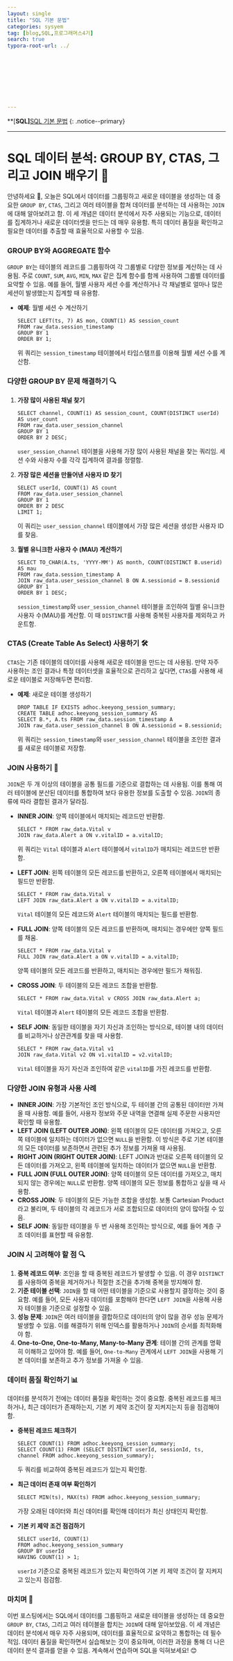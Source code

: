 ```yaml
---
layout: single
title: "SQL 기본 문법"
categories: sysyem
tag: [blog,SQL,프로그래머스4기]
search: true
typora-root-url: ../









---
```




**[**SQL]**[SQL 기본 문법](https://park-chanyeong.github.io)
{: .notice--primary}

---

# SQL 데이터 분석: GROUP BY, CTAS, 그리고 JOIN 배우기 📝

안녕하세요 👋, 오늘은 SQL에서 데이터를 그룹핑하고 새로운 테이블을 생성하는 데 중요한 `GROUP BY`, `CTAS`, 그리고 여러 테이블을 합쳐 데이터를 분석하는 데 사용하는 `JOIN`에 대해 알아보려고 함. 이 세 개념은 데이터 분석에서 자주 사용되는 기능으로, 데이터를 집계하거나 새로운 데이터셋을 만드는 데 매우 유용함. 특히 데이터 품질을 확인하고 필요한 데이터를 추출할 때 효율적으로 사용할 수 있음.

### GROUP BY와 AGGREGATE 함수

`GROUP BY`는 테이블의 레코드를 그룹핑하여 각 그룹별로 다양한 정보를 계산하는 데 사용됨. 주로 `COUNT`, `SUM`, `AVG`, `MIN`, `MAX` 같은 집계 함수를 함께 사용하여 그룹별 데이터를 요약할 수 있음. 예를 들어, 월별 사용자 세션 수를 계산하거나 각 채널별로 얼마나 많은 세션이 발생했는지 집계할 때 유용함.

- **예제**: 월별 세션 수 계산하기

  ```
  SELECT LEFT(ts, 7) AS mon, COUNT(1) AS session_count
  FROM raw_data.session_timestamp
  GROUP BY 1
  ORDER BY 1;
  ```

  위 쿼리는 `session_timestamp` 테이블에서 타임스탬프를 이용해 월별 세션 수를 계산함.

### 다양한 GROUP BY 문제 해결하기 🔍

1. **가장 많이 사용된 채널 찾기**

   ```
   SELECT channel, COUNT(1) AS session_count, COUNT(DISTINCT userId) AS user_count
   FROM raw_data.user_session_channel
   GROUP BY 1
   ORDER BY 2 DESC;
   ```

   `user_session_channel` 테이블을 사용해 가장 많이 사용된 채널을 찾는 쿼리임. 세션 수와 사용자 수를 각각 집계하여 결과를 정렬함.

2. **가장 많은 세션을 만들어낸 사용자 ID 찾기**

   ```
   SELECT userId, COUNT(1) AS count
   FROM raw_data.user_session_channel
   GROUP BY 1
   ORDER BY 2 DESC
   LIMIT 1;
   ```

   이 쿼리는 `user_session_channel` 테이블에서 가장 많은 세션을 생성한 사용자 ID를 찾음.

3. **월별 유니크한 사용자 수 (MAU) 계산하기**

   ```
   SELECT TO_CHAR(A.ts, 'YYYY-MM') AS month, COUNT(DISTINCT B.userid) AS mau
   FROM raw_data.session_timestamp A
   JOIN raw_data.user_session_channel B ON A.sessionid = B.sessionid
   GROUP BY 1
   ORDER BY 1 DESC;
   ```

   `session_timestamp`와 `user_session_channel` 테이블을 조인하여 월별 유니크한 사용자 수(MAU)를 계산함. 이 때 `DISTINCT`를 사용해 중복된 사용자를 제외하고 카운트함.

### CTAS (Create Table As Select) 사용하기 🛠️

`CTAS`는 기존 테이블의 데이터를 사용해 새로운 테이블을 만드는 데 사용됨. 만약 자주 사용하는 조인 결과나 특정 데이터셋을 효율적으로 관리하고 싶다면, `CTAS`를 사용해 새로운 테이블로 저장해두면 편리함.

- **예제**: 새로운 테이블 생성하기

  ```
  DROP TABLE IF EXISTS adhoc.keeyong_session_summary;
  CREATE TABLE adhoc.keeyong_session_summary AS
  SELECT B.*, A.ts FROM raw_data.session_timestamp A
  JOIN raw_data.user_session_channel B ON A.sessionid = B.sessionid;
  ```

  위 쿼리는 `session_timestamp`와 `user_session_channel` 테이블을 조인한 결과를 새로운 테이블로 저장함.

### JOIN 사용하기 🔗

`JOIN`은 두 개 이상의 테이블을 공통 필드를 기준으로 결합하는 데 사용됨. 이를 통해 여러 테이블에 분산된 데이터를 통합하여 보다 유용한 정보를 도출할 수 있음. `JOIN`의 종류에 따라 결합된 결과가 달라짐.

- **INNER JOIN**: 양쪽 테이블에서 매치되는 레코드만 반환함.

  ```
  SELECT * FROM raw_data.Vital v
  JOIN raw_data.Alert a ON v.vitalID = a.vitalID;
  ```

  위 쿼리는 `Vital` 테이블과 `Alert` 테이블에서 `vitalID`가 매치되는 레코드만 반환함.

- **LEFT JOIN**: 왼쪽 테이블의 모든 레코드를 반환하고, 오른쪽 테이블에서 매치되는 필드만 반환함.

  ```
  SELECT * FROM raw_data.Vital v
  LEFT JOIN raw_data.Alert a ON v.vitalID = a.vitalID;
  ```

  `Vital` 테이블의 모든 레코드와 `Alert` 테이블의 매치되는 필드를 반환함.

- **FULL JOIN**: 양쪽 테이블의 모든 레코드를 반환하며, 매치되는 경우에만 양쪽 필드를 채움.

  ```
  SELECT * FROM raw_data.Vital v
  FULL JOIN raw_data.Alert a ON v.vitalID = a.vitalID;
  ```

  양쪽 테이블의 모든 레코드를 반환하고, 매치되는 경우에만 필드가 채워짐.

- **CROSS JOIN**: 두 테이블의 모든 레코드 조합을 반환함.

  ```
  SELECT * FROM raw_data.Vital v CROSS JOIN raw_data.Alert a;
  ```

  `Vital` 테이블과 `Alert` 테이블의 모든 레코드 조합을 반환함.

- **SELF JOIN**: 동일한 테이블을 자기 자신과 조인하는 방식으로, 테이블 내의 데이터를 비교하거나 상관관계를 찾을 때 사용함.

  ```
  SELECT * FROM raw_data.Vital v1
  JOIN raw_data.Vital v2 ON v1.vitalID = v2.vitalID;
  ```

  `Vital` 테이블을 자기 자신과 조인하여 같은 `vitalID`를 가진 레코드를 반환함.

### 다양한 JOIN 유형과 사용 사례

- **INNER JOIN**: 가장 기본적인 조인 방식으로, 두 테이블 간의 공통된 데이터만 가져올 때 사용함. 예를 들어, 사용자 정보와 주문 내역을 연결해 실제 주문한 사용자만 확인할 때 유용함.
- **LEFT JOIN (LEFT OUTER JOIN)**: 왼쪽 테이블의 모든 데이터를 가져오고, 오른쪽 테이블에 일치하는 데이터가 없으면 `NULL`을 반환함. 이 방식은 주로 기본 테이블의 모든 데이터를 보존하면서 관련된 추가 정보를 가져올 때 사용됨.
- **RIGHT JOIN (RIGHT OUTER JOIN)**: LEFT JOIN과 반대로 오른쪽 테이블의 모든 데이터를 가져오고, 왼쪽 테이블에 일치하는 데이터가 없으면 `NULL`을 반환함.
- **FULL JOIN (FULL OUTER JOIN)**: 양쪽 테이블의 모든 데이터를 가져오고, 매치되지 않는 경우에는 `NULL`로 반환함. 양쪽 테이블의 모든 정보를 통합하고 싶을 때 사용함.
- **CROSS JOIN**: 두 테이블의 모든 가능한 조합을 생성함. 보통 Cartesian Product라고 불리며, 두 테이블의 각 레코드가 서로 조합되므로 데이터의 양이 많아질 수 있음.
- **SELF JOIN**: 동일한 테이블을 두 번 사용해 조인하는 방식으로, 예를 들어 계층 구조 데이터를 표현할 때 유용함.

### JOIN 시 고려해야 할 점 🔍

1. **중복 레코드 여부**: 조인을 할 때 중복된 레코드가 발생할 수 있음. 이 경우 `DISTINCT`를 사용하여 중복을 제거하거나 적절한 조건을 추가해 중복을 방지해야 함.
2. **기준 테이블 선택**: `JOIN`을 할 때 어떤 테이블을 기준으로 사용할지 결정하는 것이 중요함. 예를 들어, 모든 사용자 데이터를 포함해야 한다면 `LEFT JOIN`을 사용해 사용자 테이블을 기준으로 설정할 수 있음.
3. **성능 문제**: `JOIN`은 여러 테이블을 결합하므로 데이터의 양이 많을 경우 성능 문제가 발생할 수 있음. 이를 해결하기 위해 인덱스를 활용하거나 `JOIN`의 순서를 최적화해야 함.
4. **One-to-One, One-to-Many, Many-to-Many 관계**: 테이블 간의 관계를 명확히 이해하고 있어야 함. 예를 들어, `One-to-Many` 관계에서 `LEFT JOIN`을 사용해 기본 데이터를 보존하고 추가 정보를 가져올 수 있음.

### 데이터 품질 확인하기 📊

데이터를 분석하기 전에는 데이터 품질을 확인하는 것이 중요함. 중복된 레코드를 체크하거나, 최근 데이터가 존재하는지, 기본 키 제약 조건이 잘 지켜지는지 등을 점검해야 함.

- **중복된 레코드 체크하기**

  ```
  SELECT COUNT(1) FROM adhoc.keeyong_session_summary;
  SELECT COUNT(1) FROM (SELECT DISTINCT userId, sessionId, ts, channel FROM adhoc.keeyong_session_summary);
  ```

  두 쿼리를 비교하여 중복된 레코드가 있는지 확인함.

- **최근 데이터 존재 여부 확인하기**

  ```
  SELECT MIN(ts), MAX(ts) FROM adhoc.keeyong_session_summary;
  ```

  가장 오래된 데이터와 최신 데이터를 확인해 데이터가 최신 상태인지 확인함.

- **기본 키 제약 조건 점검하기**

  ```
  SELECT userId, COUNT(1)
  FROM adhoc.keeyong_session_summary
  GROUP BY userId
  HAVING COUNT(1) > 1;
  ```

  `userId` 기준으로 중복된 레코드가 있는지 확인하여 기본 키 제약 조건이 잘 지켜지고 있는지 점검함.

### 마치며 🤗

이번 포스팅에서는 SQL에서 데이터를 그룹핑하고 새로운 테이블을 생성하는 데 중요한 `GROUP BY`, `CTAS`, 그리고 여러 테이블을 합치는 `JOIN`에 대해 알아보았음. 이 세 개념은 데이터 분석에서 매우 자주 사용되며, 데이터를 효율적으로 요약하고 통합하는 데 필수적임. 데이터 품질을 확인하면서 실습해보는 것이 중요하며, 이러한 과정을 통해 더 나은 데이터 분석 결과를 얻을 수 있음. 계속해서 연습하며 SQL을 익혀보세요! 😊